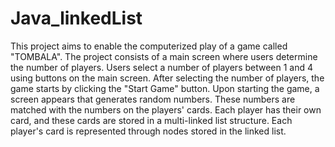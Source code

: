 # Java_linkedList

This project aims to enable the computerized play of a game called "TOMBALA". The project consists of a main screen where users determine the number of players. Users select a number of players between 1 and 4 using buttons on the main screen. After selecting the number of players, the game starts by clicking the "Start Game" button.
Upon starting the game, a screen appears that generates random numbers. These numbers are matched with the numbers on the players' cards. Each player has their own card, and these cards are stored in a multi-linked list structure. Each player's card is represented through nodes stored in the linked list.
